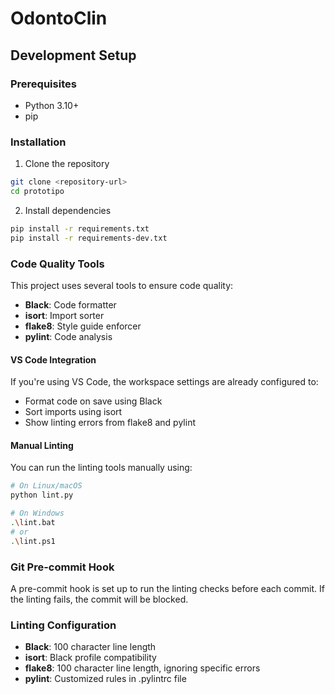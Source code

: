 # OdontoClin

## Development Setup

### Prerequisites
- Python 3.10+
- pip

### Installation

1. Clone the repository
```bash
git clone <repository-url>
cd prototipo
```

2. Install dependencies
```bash
pip install -r requirements.txt
pip install -r requirements-dev.txt
```

### Code Quality Tools

This project uses several tools to ensure code quality:

- **Black**: Code formatter
- **isort**: Import sorter
- **flake8**: Style guide enforcer
- **pylint**: Code analysis

#### VS Code Integration

If you're using VS Code, the workspace settings are already configured to:
- Format code on save using Black
- Sort imports using isort
- Show linting errors from flake8 and pylint

#### Manual Linting

You can run the linting tools manually using:

```bash
# On Linux/macOS
python lint.py

# On Windows
.\lint.bat
# or
.\lint.ps1
```

### Git Pre-commit Hook

A pre-commit hook is set up to run the linting checks before each commit. If the linting fails, the commit will be blocked.

### Linting Configuration

- **Black**: 100 character line length
- **isort**: Black profile compatibility
- **flake8**: 100 character line length, ignoring specific errors
- **pylint**: Customized rules in .pylintrc file
